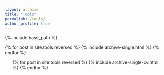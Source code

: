 ```yaml
---
layout: archive
title: "Tools"
permalink: /tools/
author_profile: true
---
```


{% include base_path %}

{% for post in site.tools reversed %}
{% include archive-single.html %}
{% endfor %}


<ul>{% for post in site.tools reversed %}
    {% include archive-single-cv.html %}
    {% endfor %}</ul>